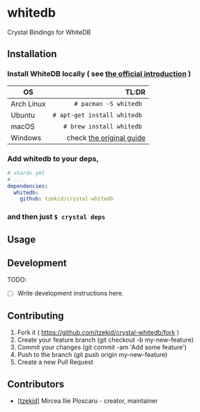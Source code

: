 # whitedb

Crystal Bindings for WhiteDB

<!--TODO:-->
<!--- [ ] Write a description here-->
<!--- [ ]  -->

## Installation

<!--TODO: [/] Write installation instructions here-->

### Install WhiteDB locally ( see [the official introduction](http://whitedb.org/tutorial.html#_introduction) )
| OS   |      TL:DR      |  
|----------|--------------:|  
| Arch Linux   |   ```# pacman -S whitedb ``` |  
| Ubuntu   |    ```# apt-get install whitedb ``` |  
| macOS   |   ```# brew install whitedb ``` |  
| Windows   |   check [the original guide](http://whitedb.org/tutorial.html#_so_you_8217_re_on_windows) |  

### Add whitedb to your deps,
```yaml
# shards.yml
# ...
dependencies:
  whitedb:
    github: tzekid/crystal-whitedb
``` 
### and then just ``` $ crystal deps ```

## Usage

<!--TODO:-->
<!--- [ ] Write usage instructions here-->
<!--- [ ] tl:dr the official examples ?-->
<!--- [ ] JSON example ?-->
<!--- [ ] 'real world' usage | example ?  -->

## Development

TODO:  
- [ ] Write development instructions here.

## Contributing

1. Fork it ( https://github.com/tzekid/crystal-whitedb/fork )
2. Create your feature branch (git checkout -b my-new-feature)
3. Commit your changes (git commit -am 'Add some feature')
4. Push to the branch (git push origin my-new-feature)
5. Create a new Pull Request

## Contributors

- [[tzekid]](https://github.com/[tzekid]) Mircea Ilie Ploscaru - creator, maintainer
